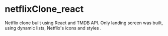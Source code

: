 # netflixClone_react
Netflix clone built using React and TMDB API. Only landing screen was built,  using dynamic lists, Netflix's icons and styles .
